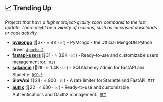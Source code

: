 ## 📈 Trending Up

_Projects that have a higher project-quality score compared to the last update. There might be a variety of reasons, such as increased downloads or code activity._

- <b><a href="https://github.com/mongodb/mongo-python-driver">pymongo</a></b> (🥉32 ·  ⭐ 4K · 📈) - PyMongo - the Official MongoDB Python driver. <code><a href="http://bit.ly/3nYMfla">Apache-2</a></code>
- <b><a href="https://github.com/fastapi-users/fastapi-users">fastapi-users</a></b> (🥇31 ·  ⭐ 3.9K · 📈) - Ready-to-use and customizable users management for.. <code><a href="http://bit.ly/34MBwT8">MIT</a></code>
- <b><a href="https://github.com/aminalaee/sqladmin">sqladmin</a></b> (🥇29 ·  ⭐ 1.4K · 📈) - SQLAlchemy Admin for FastAPI and Starlette. <code><a href="http://bit.ly/3aKzpTv">BSD-3</a></code>
- <b><a href="https://github.com/laurentS/slowapi">SlowApi</a></b> (🥇24 ·  ⭐ 900 · 📈) - A rate limiter for Starlette and FastAPI. <code><a href="http://bit.ly/34MBwT8">MIT</a></code>
- <b><a href="https://github.com/yezz123/authx">authx</a></b> (🥈22 ·  ⭐ 630 · 📈) - Ready-to-use and customizable Authentications and Oauth2 management.. <code><a href="http://bit.ly/34MBwT8">MIT</a></code>

